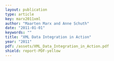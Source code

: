 ```yaml
---
layout: publication
type: article
key: marx2011xml
author: "Maarten Marx and Anne Schuth"
date: "2011-01-01"
keywords: ""
title: "XML Data Integration in Action"
year: "2011"
pdf: /assets/XML_Data_Integration_in_Action.pdf
shield: report-PDF-yellow
---
```

